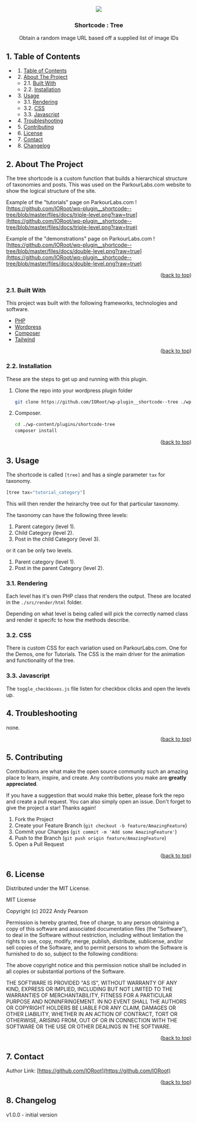 
<div id="top"></div>

<div align="center">

<img src="https://svg-rewriter.sachinraja.workers.dev/?url=https%3A%2F%2Fcdn.jsdelivr.net%2Fnpm%2F%40mdi%2Fsvg%406.7.96%2Fsvg%2Fcode-array.svg&fill=%234D7C0F&width=200px&height=200px" style="width:200px;"/>

<h3 align="center">Shortcode : Tree</h3>

<p align="center">
    Obtain a random image URL based off a supplied list of image IDs
</p>    
</div>

##  1. <a name='TableofContents'></a>Table of Contents


* 1. [Table of Contents](#TableofContents)
* 2. [About The Project](#AboutTheProject)
	* 2.1. [Built With](#BuiltWith)
	* 2.2. [Installation](#Installation)
* 3. [Usage](#Usage)
	* 3.1. [Rendering](#Rendering)
	* 3.2. [CSS](#CSS)
	* 3.3. [Javascript](#Javascript)
* 4. [Troubleshooting](#Troubleshooting)
* 5. [Contributing](#Contributing)
* 6. [License](#License)
* 7. [Contact](#Contact)
* 8. [Changelog](#Changelog)


##  2. <a name='AboutTheProject'></a>About The Project

The tree shortcode is a custom function that builds a hierarchical structure of taxonomies and posts. This was used on the ParkourLabs.com website to show the logical structure of the site.

Example of the "tutorials" page on ParkourLabs.com
![https://github.com/IORoot/wp-plugin__shortcode--tree/blob/master/files/docs/triple-level.png?raw=true](https://github.com/IORoot/wp-plugin__shortcode--tree/blob/master/files/docs/triple-level.png?raw=true)

Example of the "demonstrations" page on ParkourLabs.com
![https://github.com/IORoot/wp-plugin__shortcode--tree/blob/master/files/docs/double-level.png?raw=true](https://github.com/IORoot/wp-plugin__shortcode--tree/blob/master/files/docs/double-level.png?raw=true)

<p align="right">(<a href="#top">back to top</a>)</p>



###  2.1. <a name='BuiltWith'></a>Built With

This project was built with the following frameworks, technologies and software.

* [PHP](https://php.net/)
* [Wordpress](https://wordpress.org/)
* [Composer](https://getcomposer.org/)
* [Tailwind](https://tailwindcss.com/)

<p align="right">(<a href="#top">back to top</a>)</p>




###  2.2. <a name='Installation'></a>Installation

These are the steps to get up and running with this plugin.

1. Clone the repo into your wordpress plugin folder
    ```sh
    git clone https://github.com/IORoot/wp-plugin__shortcode--tree ./wp-content/plugins/shortcode-tree
    ```
1. Composer.
    ```sh
    cd ./wp-content/plugins/shortcode-tree
    composer install
    ```

<p align="right">(<a href="#top">back to top</a>)</p>



##  3. <a name='Usage'></a>Usage

The shortcode is called `[tree]` and has a single parameter `tax` for taxonomy.

```php
[tree tax="tutorial_category"]
```

This will then render the heirarchy tree out for that particular taxonomy. 

The taxonomy can have the following three levels:

1. Parent category (level 1).
2. Child Category (level 2).
3. Post in the child Category (level 3).

or it can be only two levels.

1. Parent category (level 1).
2. Post in the parent Category (level 2).

###  3.1. <a name='Rendering'></a>Rendering

Each level has it's own PHP class that renders the output. These are located in the `./src/render/html` folder.

Depending on what level is being called will pick the correctly named class and render it specifc to how the methods describe.

###  3.2. <a name='CSS'></a>CSS

There is custom CSS for each variation used on ParkourLabs.com. One for the Demos, one for Tutorials. The CSS is the main driver for the animation and functionality of the tree.

###  3.3. <a name='Javascript'></a>Javascript

The `toggle_checkboxes.js` file listen for checkbox clicks and open the levels up.


##  4. <a name='Troubleshooting'></a>Troubleshooting
none.

<p align="right">(<a href="#top">back to top</a>)</p>

##  5. <a name='Contributing'></a>Contributing

Contributions are what make the open source community such an amazing place to learn, inspire, and create. Any contributions you make are **greatly appreciated**.

If you have a suggestion that would make this better, please fork the repo and create a pull request. You can also simply open an issue.
Don't forget to give the project a star! Thanks again!

1. Fork the Project
2. Create your Feature Branch (`git checkout -b feature/AmazingFeature`)
3. Commit your Changes (`git commit -m 'Add some AmazingFeature'`)
4. Push to the Branch (`git push origin feature/AmazingFeature`)
5. Open a Pull Request

<p align="right">(<a href="#top">back to top</a>)</p>



##  6. <a name='License'></a>License

Distributed under the MIT License.

MIT License

Copyright (c) 2022 Andy Pearson

Permission is hereby granted, free of charge, to any person obtaining a copy
of this software and associated documentation files (the "Software"), to deal
in the Software without restriction, including without limitation the rights
to use, copy, modify, merge, publish, distribute, sublicense, and/or sell
copies of the Software, and to permit persons to whom the Software is
furnished to do so, subject to the following conditions:

The above copyright notice and this permission notice shall be included in all
copies or substantial portions of the Software.

THE SOFTWARE IS PROVIDED "AS IS", WITHOUT WARRANTY OF ANY KIND, EXPRESS OR
IMPLIED, INCLUDING BUT NOT LIMITED TO THE WARRANTIES OF MERCHANTABILITY,
FITNESS FOR A PARTICULAR PURPOSE AND NONINFRINGEMENT. IN NO EVENT SHALL THE
AUTHORS OR COPYRIGHT HOLDERS BE LIABLE FOR ANY CLAIM, DAMAGES OR OTHER
LIABILITY, WHETHER IN AN ACTION OF CONTRACT, TORT OR OTHERWISE, ARISING FROM,
OUT OF OR IN CONNECTION WITH THE SOFTWARE OR THE USE OR OTHER DEALINGS IN THE
SOFTWARE.

<p align="right">(<a href="#top">back to top</a>)</p>



##  7. <a name='Contact'></a>Contact

Author Link: [https://github.com/IORoot](https://github.com/IORoot)

<p align="right">(<a href="#top">back to top</a>)</p>

##  8. <a name='Changelog'></a>Changelog

v1.0.0 - initial version
